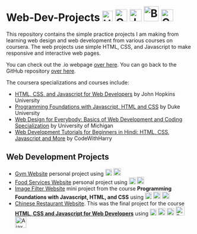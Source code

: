 # Web-Dev-Projects <img alt="HTML5" width="28px" src="https://cdn.jsdelivr.net/npm/programming-languages-logos@0.0.3/src/html/html.svg"/> <img alt="CSS3" width="32px" src="https://upload.wikimedia.org/wikipedia/commons/6/62/CSS3_logo.svg"/> <img alt="JavaScript" width="32px" src="https://cdn.jsdelivr.net/npm/programming-languages-logos@0.0.3/src/javascript/javascript.svg" /> <img alt="Bootstrap" width="40px" src="https://upload.wikimedia.org/wikipedia/commons/b/b2/Bootstrap_logo.svg" /> <img alt="Coursera" width="32px" src="https://upload.wikimedia.org/wikipedia/commons/9/97/Coursera-Logo_600x600.svg" />

This repository contains the simple practice projects I am making from learning web design and web development from various courses on coursera. The web projects use simple HTML, CSS, and Javascript to make responsive and interactive web pages.

You can check out the .io webpage [over here](https://alimuhammadasad.github.io/Web-Dev-Projects/). You can go back to the GitHub repository [over here](https://github.com/AliMuhammadAsad/Web-Dev-Projects/tree/main).

The coursera specializations and courses include:

- [HTML, CSS, and Javascript for Web Developers](https://www.coursera.org/learn/html-css-javascript-for-web-developers?) by John Hopkins University
- [Programming Foundations with Javascript, HTML and CSS](https://www.coursera.org/learn/duke-programming-web?specialization=java-programming) by Duke University
- [Web Design for Everybody: Basics of Web Development and Coding Specialization](https://www.coursera.org/specializations/web-design) by University of Michigan
- [Web Development Tutorials for Beginners in Hindi: HTML, CSS, Javascript and More](https://www.coursera.org/specializations/web-design) by CodeWithHarry

## Web Development Projects

- [Gym Website](GymWebsite) personal project using <img alt="HTML5" width="18px" src="https://cdn.jsdelivr.net/npm/programming-languages-logos@0.0.3/src/html/html.svg"/> <img alt="CSS3" width="20px" src="https://upload.wikimedia.org/wikipedia/commons/6/62/CSS3_logo.svg"/>
- [Food Services Website](Food-Services-Website) personal project using <img alt="HTML5" width="18px" src="https://cdn.jsdelivr.net/npm/programming-languages-logos@0.0.3/src/html/html.svg"/> <img alt="CSS3" width="20px" src="https://upload.wikimedia.org/wikipedia/commons/6/62/CSS3_logo.svg"/>
- [Image Filter Website](Image-Filter-Website) mini project from the course **Programming Foundations with Javascript, HTML, and CSS** using <img alt="HTML5" width="18px" src="https://cdn.jsdelivr.net/npm/programming-languages-logos@0.0.3/src/html/html.svg"/> <img alt="CSS3" width="20px" src="https://upload.wikimedia.org/wikipedia/commons/6/62/CSS3_logo.svg"/> <img alt="JavaScript" width="20px" src="https://cdn.jsdelivr.net/npm/programming-languages-logos@0.0.3/src/javascript/javascript.svg" />
- [Chinese Restaurant Website](Chinese-Restaurant). This was the final project for the course <a href="https://www.coursera.org/learn/html-css-javascript-for-web-developers"><b>HTML, CSS and Javascript for Web Developers</b></a> using <img alt="HTML5" width="18px" src="https://cdn.jsdelivr.net/npm/programming-languages-logos@0.0.3/src/html/html.svg"/> <img alt="CSS3" width="20px" src="https://upload.wikimedia.org/wikipedia/commons/6/62/CSS3_logo.svg"/> <img alt="JavaScript" width="20px" src="https://cdn.jsdelivr.net/npm/programming-languages-logos@0.0.3/src/javascript/javascript.svg" /> <img alt="Bootstrap" width="24px" src="https://upload.wikimedia.org/wikipedia/commons/b/b2/Bootstrap_logo.svg" /> <img alt="Ajax" width="30px" src="https://brandeps.com/logo-download/A/AJAX-Language-logo-vector-01.svg" align="bottom"/>